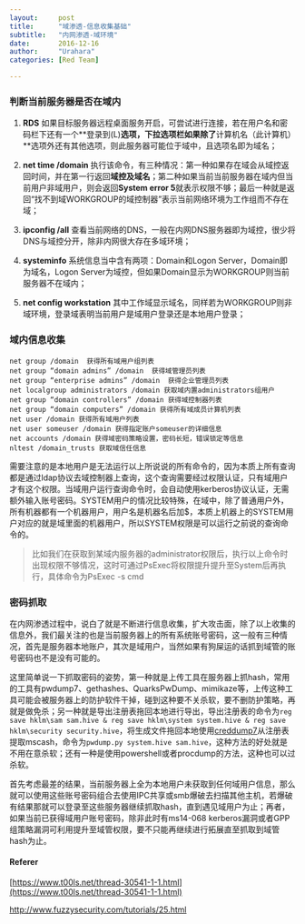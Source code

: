 ```yaml
---
layout:     post
title:      "域渗透-信息收集基础"
subtitle:   "内网渗透-域环境"
date:       2016-12-16
author:     "Urahara"
categories: [Red Team]

---
```


### 判断当前服务器是否在域内

1. **RDS** 如果目标服务器远程桌面服务开启，可尝试进行连接，若在用户名和密码栏下还有一个**登录到(L)**选项，下拉选项栏如果除了**计算机名（此计算机）**选项外还有其他选项，则此服务器可能位于域中，且选项名即为域名；

2. **net time /domain** 执行该命令，有三种情况：第一种如果存在域会从域控返回时间，并在第一行返回**域控及域名**；第二种如果当前当前服务器在域内但当前用户非域用户，则会返回**System error 5**就表示权限不够；最后一种就是返回“找不到域WORKGROUP的域控制器”表示当前网络环境为工作组而不存在域；

3. **ipconfig /all** 查看当前网络的DNS，一般在内网DNS服务器即为域控，很少将DNS与域控分开，除非内网很大存在多域环境；

4. **systeminfo** 系统信息当中含有两项：Domain和Logon Server，Domain即为域名，Logon Server为域控，但如果Domain显示为WORKGROUP则当前服务器不在域内；

5. **net config workstation** 其中工作域显示域名，同样若为WORKGROUP则非域环境，登录域表明当前用户是域用户登录还是本地用户登录；


### 域内信息收集

```
net group /domain  获得所有域用户组列表
net group “domain admins” /domain  获得域管理员列表
net group “enterprise admins” /domain  获得企业管理员列表
net localgroup administrators /domain 获取域内置administrators组用户
net group “domain controllers” /domain 获得域控制器列表
net group “domain computers” /domain 获得所有域成员计算机列表
net user /domain 获得所有域用户列表
net user someuser /domain 获得指定账户someuser的详细信息
net accounts /domain 获得域密码策略设置，密码长短，错误锁定等信息
nltest /domain_trusts 获取域信任信息
```

​	需要注意的是本地用户是无法运行以上所说说的所有命令的，因为本质上所有查询都是通过ldap协议去域控制器上查询，这个查询需要经过权限认证，只有域用户才有这个权限。当域用户运行查询命令时，会自动使用kerberos协议认证，无需额外输入账号密码。SYSTEM用户的情况比较特殊，在域中，除了普通用户外，所有机器都有一个机器用户，用户名是机器名后加$，本质上机器上的SYSTEM用户对应的就是域里面的机器用户，所以SYSTEM权限是可以运行之前说的查询命令的。

>  比如我们在获取到某域内服务器的administrator权限后，执行以上命令时出现权限不够情况，这时可通过PsExec将权限提升提升至System后再执行，具体命令为PsExec -s cmd

### 密码抓取

​	在内网渗透过程中，说白了就是不断进行信息收集，扩大攻击面，除了以上收集的信息外，我们最关注的也是当前服务器上的所有系统账号密码，这一般有三种情况，首先是服务器本地账户，其次是域用户，当然如果有狗屎运的话抓到域管的账号密码也不是没有可能的。

​	这里简单说一下抓取密码的姿势，第一种就是上传工具在服务器上抓hash，常用的工具有pwdump7、gethashes、QuarksPwDump、mimikaze等，上传这种工具可能会被服务器上的防护软件干掉，碰到这种要不关杀软，要不删防护策略，再就是做免杀；另一种就是导出注册表拖回本地进行导出，导出注册表的命令为`reg save hklm\sam sam.hive & reg save hklm\system system.hive & reg save hklm\security security.hive`，将生成文件拖回本地使用[creddump7](https://github.com/Neohapsis/creddump7)从注册表提取mscash，命令为`pwdump.py system.hive sam.hive`，这种方法的好处就是不用在意杀软；还有一种是使用powershell或者procdump的方法，这种也可以过杀软。

​	首先考虑最差的结果，当前服务器上全为本地用户未获取到任何域用户信息，那么就可以使用这些账号密码组合去使用IPC共享或smb爆破去扫描其他主机，若爆破有结果那就可以登录至这些服务器继续抓取hash，直到遇见域用户为止；再者，如果当前已获得域用户账号密码，除非此时有ms14-068 kerberos漏洞或者GPP组策略漏洞可利用提升至域管权限，要不只能再继续进行拓展直至抓取到域管hash为止。

#### Referer

[https://www.t00ls.net/thread-30541-1-1.html](https://www.t00ls.net/thread-30541-1-1.html)

http://www.fuzzysecurity.com/tutorials/25.html

